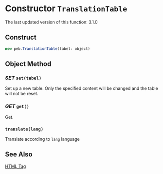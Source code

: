 # Constructor `TranslationTable`
The last updated version of this function: 3.1.0
## Construct
```javascript
new peb.TranslationTable(tabel: object)
```

## Object Method
### *SET* `set(tabel)`
Set up a new table. Only the specified content will be changed and the table will not be reset.
### *GET* `get()`
Get.
### `translate(lang)`
Translate according to `lang` language
## See Also
[HTML Tag <peb-trans>](./html-peb-trans.md)
